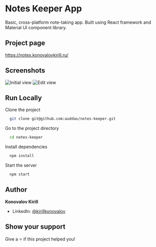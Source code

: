 # Notes Keeper App

Basic, cross-platform note-taking app. Built using React framework and Material UI component library.

## Project page

<https://notes.konovalovkirill.ru/>

## Screenshots

![Initial view](https://user-images.githubusercontent.com/9900821/172011443-00063a79-672c-4bfe-bf00-621fb11a6be5.png)
![Edit view](https://user-images.githubusercontent.com/9900821/172011503-e8c0e2fc-7619-4bdf-a748-f2c1f96d7ca7.png)

## Run Locally

Clone the project

```bash
  git clone git@github.com:auddax/notes-keeper.git
```

Go to the project directory

```bash
  cd notes-keeper
```

Install dependencies

```bash
  npm install
```

Start the server

```bash
  npm start
```

## Author

**Konovalov Kirill**

* LinkedIn: [@kirillkonovalov](https://linkedin.com/in/kirillkonovalov)

## Show your support

Give a ⭐️ if this project helped you!

